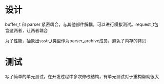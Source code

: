 # 设计

buffer_t 和 parser 紧密耦合，与其他部件解耦，可以进行模拟测试。request_t包含这两者，让两者耦合

为了性能，抽象出ssstr_t类型作为parser_archive成员，避免了内存的拷贝


# 测试

写了简单的单元测试，在开发过程中多次修改结构，有单元测试对于重构帮助很大
